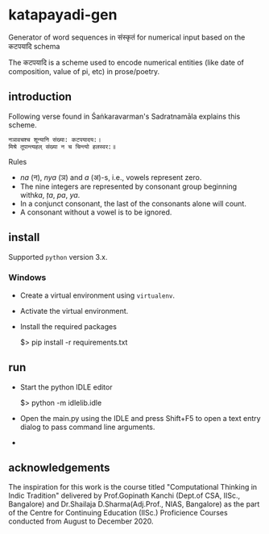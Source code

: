 # katapayadi-gen
Generator of word sequences in संस्कृतं for numerical input based on the कटपयादि schema

The कटपयादि is a scheme used to encode numerical entities (like date of composition, value of pi, etc)
in prose/poetry.

## introduction

Following verse found in Śaṅkaravarman's Sadratnamāla explains this scheme. 

    नञावचश्च शून्यानि संख्या: कटपयादय:। 
    मिश्रे तूपान्त्यहल् संख्या न च चिन्त्यो हलस्वर:॥
	
Rules 

  - *na* (न), *nya* (ञ) and *a* (अ)-s, i.e., vowels represent zero. 
  - The nine integers are represented by consonant group beginning with*ka*, *ṭa*, *pa*, *ya*. 
  - In a conjunct consonant, the last of the consonants alone will count. 
  - A consonant without a vowel is to be ignored.

## install

Supported `python` version 3.x.

### Windows 

  - Create a virtual environment using `virtualenv`.
  - Activate the virtual environment.
  - Install the required packages
  
      $> pip install -r requirements.txt

## run

  - Start the python IDLE editor
  
      $> python -m idlelib.idle
	  
  - Open the main.py using the IDLE and press Shift+F5 to open a 
    text entry dialog to pass command line arguments.
  - 
  
## acknowledgements

The inspiration for this work is the course titled "Computational Thinking in Indic Tradition"
delivered by Prof.Gopinath Kanchi (Dept.of CSA, IISc., Bangalore) and Dr.Shailaja D.Sharma(Adj.Prof., NIAS, Bangalore)
as the part of the Centre for Continuing Education (IISc.) Proficience Courses conducted from August to December 2020.
